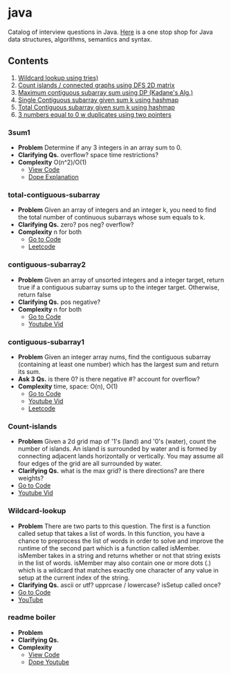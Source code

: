 # java
Catalog of interview questions in Java. [Here](_cheatsheet.md) is a one stop shop for Java data structures, algorithms, semantics and syntax.

## Contents
1. [Wildcard lookup using tries)](#Wildcard-lookup)
2. [Count islands / connected graphs using DFS 2D matrix](#Count-islands)
3. [Maximum contiguous subarray sum using DP (Kadane's Alg.)](#contiguous-subarray1)
4. [Single Contiguous subarray given sum k using hashmap](#contiguous-subarray2)
5. [Total Contiguous subarray given sum k using hashmap](#total-contiguous-subarray)
6. [3 numbers equal to 0 w duplicates using two pointers](#3sum1)

### 3sum1
- **Problem** Determine if any 3 integers in an array sum to 0.
- **Clarifying Qs.** overflow? space time restrictions?
- **Complexity** O(n^2)/O(1)
  - [View Code](3sum1.java)
  - [Dope Explanation](https://leetcode.com/problems/3sum/discuss/304552/O(n2)-time-O(1)-space-solution)

### total-contiguous-subarray
- **Problem** Given an array of integers and an integer k, you need to find the total number of continuous subarrays whose sum equals to k.
- **Clarifying Qs.** zero? pos neg? overflow?
- **Complexity** n for both
  - [Go to Code](total-contiguous-subarray.java)
  - [Leetcode](https://leetcode.com/problems/subarray-sum-equals-k/)

### contiguous-subarray2
- **Problem** Given an array of unsorted integers and a integer target, return true if a contiguous subarray sums up to the integer target. Otherwise, return false
- **Clarifying Qs.** pos negative?
- **Complexity** n for both
  - [Go to Code](contiguous-subarray2.java)
  - [Youtube Vid](https://www.youtube.com/watch?v=HJDlxZNe1UI)

### contiguous-subarray1
- **Problem** Given an integer array nums, find the contiguous subarray (containing at least one number) which has the largest sum and return its sum.
- **Ask 3 Qs.** is there 0? is there negative #? account for overflow?
- **Complexity** time, space: O(n), O(1)
  + [Go to Code](contiguous-subarray1.java)
  + [Youtube Vid](https://www.youtube.com/watch?v=2MmGzdiKR9Y)
  - [Leetcode](https://leetcode.com/problems/maximum-subarray/)

### Count-islands
- **Problem** Given a 2d grid map of '1's (land) and '0's (water), count the number of islands. An island is surrounded by water and is formed by connecting adjacent lands horizontally or vertically. You may assume all four edges of the grid are all surrounded by water.
- **Clarifying Qs.** what is the max grid? is there directions? are there weights?
- [Go to Code](countIslands.java)
- [Youtube Vid](https://www.youtube.com/watch?v=o8S2bO3pmO4)

### Wildcard-lookup
 - **Problem** There are two parts to this question. The first is a function called setup that takes a list of words. In this function, you have a chance to preprocess the list of words in order to solve and improve the runtime of the second part which is a function called isMember. isMember takes in a string and returns whether or not that string exists in the list of words. isMember may also contain one or more dots (.) which is a wildcard that matches exactly one character of any value in setup at the current index of the string.
- **Clarifying Qs.** ascii or utf? upprcase / lowercase? isSetup called once?
- [Go to Code](wildcardLookup.java)
- [YouTube](https://www.youtube.com/watch?v=Xt2ouYSxWkw)




### readme boiler
- **Problem**
- **Clarifying Qs.**
- **Complexity**
  + [View Code]()
  + [Dope Youtube]()
